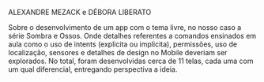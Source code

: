 ALEXANDRE MEZACK e DÉBORA LIBERATO

Sobre o desenvolvimento de um app com o tema livre, no nosso caso a série Sombra e Ossos. Onde detalhes referentes a comandos ensinados
em aula como o uso de intents (explicita ou implicita), permissões, uso de localização, sensores e detalhes de design no Mobile deveriam ser
explorados. No total, foram desenvolvidas cerca de 11 telas, cada uma com um qual diferencial, entregando perspectiva a ideia. 
